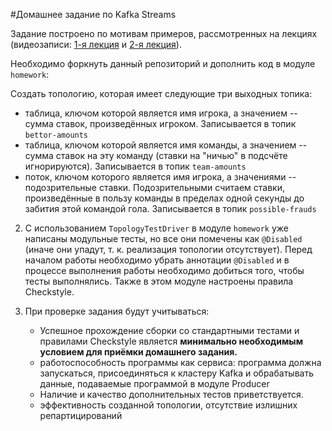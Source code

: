 #Домашнее задание по Kafka Streams

Задание построено по мотивам примеров, рассмотренных на лекциях 
(видеозаписи: [1-я лекция](https://www.youtube.com/watch?v=H-bKIJBvRCw) 
и [2-я лекция](https://www.youtube.com/watch?v=pipM6bwQjoM)).

Необходимо форкнуть данный репозиторий и дополнить код в модуле `homework`:

Создать топологию, которая имеет следующие три выходных топика:
   + таблица, ключом которой является имя игрока, а значением -- сумма ставок, произведённых игроком. 
     Записывается в топик `bettor-amounts`
   + таблица, ключом которой является имя команды, а значением -- сумма ставок на эту команду (ставки на "ничью" 
     в подсчёте игнорируются). Записывается в топик `team-amounts`
   + поток, ключом которого является имя игрока, а значениями -- подозрительные ставки. 
     Подозрительными считаем ставки, произведённые в пользу команды в пределах одной секунды 
     до забития этой командой гола. Записывается в топик `possible-frauds`

2. С использованием `TopologyTestDriver` в модуле `homework` уже написаны модульные тесты,
   но все они помечены как `@Disabled` (иначе они упадут, т. к. реализация топологии отсутствует).
   Перед началом работы необходимо убрать аннотации `@Disabled` и в процессе выполнения работы необходимо
   добиться того, чтобы тесты выполнялись.
   Также в этом модуле настроены правила Checkstyle. 
   
   
3. При проверке задания будут учитываться:
   + Успешное прохождение сборки со стандартными тестами и правилами Checkstyle является **минимально необходимым условием 
     для приёмки домашнего задания.**
   + работоспособность программы как сервиса: программа должна запускаться, присоединяться к кластеру Kafka и обрабатывать данные, подаваемые программой в модуле Producer
   + Наличие и качество  дополнительных тестов приветствуется.
   + эффективность созданной топологии, отсутствие излишних репартицирований
